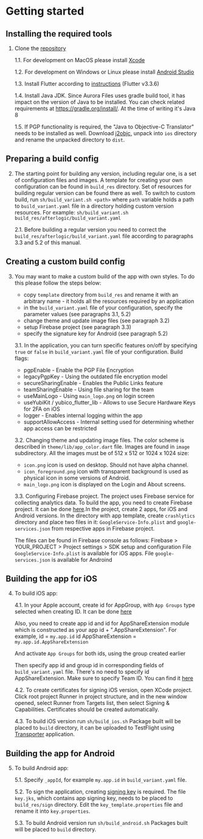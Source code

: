 # Getting started


## Installing the required tools

1. Clone the [repository](https://github.com/afterlogic/aurora-files-app-flutter)
   
   1.1. For development on MacOS please install [Xcode](https://apps.apple.com/app/xcode/id497799835?l=en&mt=12)
   
   1.2. For development on Windows or Linux please install [Android Studio](https://developer.android.com/studio)
   
   1.3. Install Flutter according to [instructions](https://flutter.dev/docs/get-started/install) (Flutter v3.3.6)
   
   1.4. Install Java JDK. Since Aurora Files uses gradle build tool, it has impact on the version of Java to be installed. You can check related requirements at https://gradle.org/install/. At the time of writing it's Java 8
   
   1.5. If PGP functionality is required, the "Java to Objective-C Translator" needs to be installed as well.
   Download [j2objc](https://github.com/google/j2objc/releases/download/2.7/j2objc-2.7.zip), unpack into `ios` directory and rename the unpacked directory to `dist`.

## Preparing a build config
2. The starting point for building any version, including regular one, is a set of configuration files and images. A template for creating your own configuration can be found in `build_res` directory. Set of resources for building regular version can be found there as well. To switch to custom build, run `sh/build_variant.sh <path>` where `path` variable holds a path to `build_variant.yaml` file in a directory holding custom version resources. For example: `sh/build_variant.sh build_res/afterlogic/build_variant.yaml`
   
   2.1. Before building a regular version you need to correct the `build_res/afterlogic/build_variant.yaml` file according to paragraphs 3.3 and 5.2 of this manual.

## Creating a custom build config
3. You may want to make a custom build of the app with own styles. To do this please follow the steps below:
   - copy `template` directory from `build_res` and rename it with an arbitrary name - it holds all the resources required by an application
   - in the `build_variant.yaml` file of your configuration, specify the parameter values (see paragraphs 3.1, 5.2)
   - change theme and update image files (see paragraph 3.2)
   - setup Firebase project (see paragraph 3.3)
   - specify the signature key for Android (see paragraph 5.2)   

   3.1. In the application, you can turn specific features on/off by specifying `true` or `false` in `build_variant.yaml` file of your configuration.
   Build flags:
   - pgpEnable - Enable the PGP File Encryption
   - legacyPgpKey - Using the outdated file encryption model
   - secureSharingEnable - Enables the Public Links feature
   - teamSharingEnable - Using file sharing for the team
   - useMainLogo - Using `main_logo.png` on login screen
   - useYubiKit / yubico_flutter_lib - Allows to use Secure Hardware Keys for 2FA on iOS
   - logger - Enables internal logging within the app
   - supportAllowAccess - Internal setting used for determining whether app access can be restricted
   
   3.2. Changing theme and updating image files.
   The color scheme is described in `theme/lib/app_color.dart` file.
   Images are found in `image` subdirectory. All the images must be of 512 x 512 or 1024 x 1024 size:
   - `icon.png` icon is used on desktop. Should not have alpha channel.
   - `icon_foreground.png` icon with transparent background is used as physical icon in some versions of Android.
   - `main_logo.png` icon is displayed on the Login and About screens.
   
   3.3. Configuring Firebase project.
   The project uses Firebase service for collecting analytics data. To build the app, you need to create Firebase project. It can be done [here](https://firebase.google.com/).In the project, create 2 apps, for iOS and Android versions.
   In the directory with app template, create `crashlytics` directory and place two files in it: `GoogleService-Info.plist` and `google-services.json` from respective apps in Firebase project.
   
   The files can be found in Firebase console as follows:
   Firebase > YOUR_PROJECT > Project settings > SDK setup and configuration 
   File `GoogleService-Info.plist` is available for iOS apps.
   File `google-services.json` is available for Androind

## Building the app for iOS
4. To build iOS app:

   4.1. In your Apple account, create id for AppGroup, with `App Groups` type selected when creating ID.
   It can be done [here](https://developer.apple.com/account/resources/identifiers/list)

   Also, you need to create app id and id for AppShareExtension module which is constructed as your app id + ".AppShareExtension".
   For example, id = `my.app.id` id AppShareExtension = `my.app.id.AppShareExtension`

   And activate `App Groups` for both ids, using the group created earlier

   Then specify app id and group id in corresponding fields of `build_variant.yaml` file. There's no need to specify id AppShareExtension.
   Make sure to specify Team ID. You can find it [here](https://developer.apple.com/account/#/membership)

   4.2. To create certificates for signing iOS version, open XCode project. Click root project Runner in project structure, and in the new window opened, select Runner from Targets list, then select Signing & Capabilities. Certificates should be created automatically.

   4.3. To build iOS version run `sh/build_ios.sh`
   Package built will be placed to `build` directory, it can be uploaded to TestFlight using [Transporter](https://apps.apple.com/app/transporter/id1450874784?l=en&mt=12) application.


## Building the app for Android
5. To build Android app:

   5.1. Specify `_appId`, for example `my.app.id` in `build_variant.yaml` file.

   5.2. To sign the application, creating [signing key](https://developer.android.com/studio/publish/app-signing#generate-key) is required.
   The file `key.jks`, which contains app signing key, needs to be placed to `build_res/sign` directory.
   Edit the `key_template.properties` file and rename it into `key.properties`.

   5.3. To build Android version run `sh/build_android.sh`
   Packages built will be placed to `build` directory.
